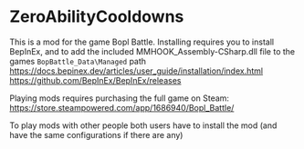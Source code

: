 # ZeroAbilityCooldowns

This is a mod for the game Bopl Battle. 
Installing requires you to install BepInEx, and to add the included MMHOOK_Assembly-CSharp.dll file to the games `BopBattle_Data\Managed` path\
https://docs.bepinex.dev/articles/user_guide/installation/index.html \
https://github.com/BepInEx/BepInEx/releases

Playing mods requires purchasing the full game on Steam: \
https://store.steampowered.com/app/1686940/Bopl_Battle/

To play mods with other people both users have to install the mod (and have the same configurations if there are any)